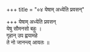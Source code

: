 +++
title = "०४ येषाम् अध्येति प्रवसन्"

+++
येषाम् अध्येति प्रवसन्  
येषु सौमनसो बहुः ।  
गृहान् उप ह्वयामहे  
ते नो जानन्त्व् आयतः ॥